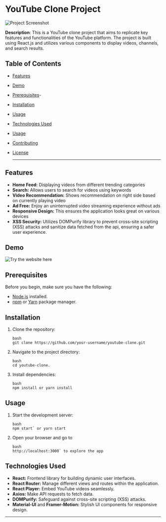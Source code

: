 # YouTube Clone Project

![Project Screenshot](![image](https://github.com/Himanshukr033/YoutubeClone/assets/97483100/012e1784-078a-4cbd-8a45-62357be02c2f)
)

**Description**: This is a YouTube clone project that aims to replicate key features and functionalities of the YouTube platform. The project is built using React.js and utilizes various components to display videos, channels, and search results.

## Table of Contents

- [Features](#features)
- [Demo](#Demo)
- [Prerequisites](#prerequisites)- 
- [Installation](#installation)
- [Usage](#usage)
- [Technologies Used](#technologies-used)
  
- [Usage](#usage)
- [Contributing](#contributing)
- [License](#license)

  ----
  
## Features

- **Home Feed:** Displaying videos from different trending categories
- **Search:** Allows users to search for videos using keywords
- **Video Recommendation:** Shows recommendation on right side based on currently playing video
- **Ad Free:** Enjoy an uninterrupted video streaming experience without ads
- **Responsive Design:** This ensures the application looks great on various devices
- **XSS Security:** Utilizes DOMPurify library to prevent cross-site scripting (XSS) attacks and sanitize data fetched from the api, ensuring a safer user experience.

## Demo

![Try the website here](youtube033.netlify.app)

## Prerequisites

Before you begin, make sure you have the following:

- [Node.js](https://nodejs.org/) installed.
- [npm](https://www.npmjs.com/) or [Yarn](https://yarnpkg.com/) package manager.

## Installation

1. Clone the repository:
   ```
   bash
   git clone https://github.com/your-username/youtube-clone.git
   ```
   
2. Navigate to the project directory:
   ```
   bash
   cd youtube-clone.
   ```

4. Install dependencies:
   ```
   bash
   npm install or yarn install
   ```


## Usage

1. Start the development server:
   ```
   bash
   npm start` or yarn start
   ```
3. Open your browser and go to
   ```
   bash
   http://localhost:3000` to explore the app
   ```

## Technologies Used

- **React:** Frontend library for building dynamic user interfaces.
- **React Router:** Manage different views and routes within the application.
- **React Player:** Embed YouTube videos seamlessly.
- **Axios:** Make API requests to fetch data.
- **DOMPurify:** Safeguard against cross-site scripting (XSS) attacks.
- **Material-UI** and **Framer-Motion:** Stylish UI components for responsive design.

----
